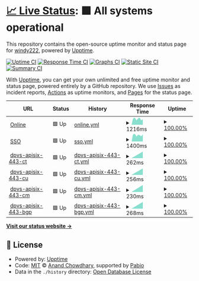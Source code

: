 # [📈 Live Status](https://demo.upptime.js.org): <!--live status--> **🟩 All systems operational**

This repository contains the open-source uptime monitor and status page for [windy222](https://demo.upptime.js.org), powered by [Upptime](https://github.com/upptime/upptime).

[![Uptime CI](https://github.com/windy222/mc-uptime/workflows/Uptime%20CI/badge.svg)](https://github.com/windy222/mc-uptime/actions?query=workflow%3A%22Uptime+CI%22)
[![Response Time CI](https://github.com/windy222/mc-uptime/workflows/Response%20Time%20CI/badge.svg)](https://github.com/windy222/mc-uptime/actions?query=workflow%3A%22Response+Time+CI%22)
[![Graphs CI](https://github.com/windy222/mc-uptime/workflows/Graphs%20CI/badge.svg)](https://github.com/windy222/mc-uptime/actions?query=workflow%3A%22Graphs+CI%22)
[![Static Site CI](https://github.com/windy222/mc-uptime/workflows/Static%20Site%20CI/badge.svg)](https://github.com/windy222/mc-uptime/actions?query=workflow%3A%22Static+Site+CI%22)
[![Summary CI](https://github.com/windy222/mc-uptime/workflows/Summary%20CI/badge.svg)](https://github.com/windy222/mc-uptime/actions?query=workflow%3A%22Summary+CI%22)

With [Upptime](https://upptime.js.org), you can get your own unlimited and free uptime monitor and status page, powered entirely by a GitHub repository. We use [Issues](https://github.com/windy222/mc-uptime/issues) as incident reports, [Actions](https://github.com/windy222/mc-uptime/actions) as uptime monitors, and [Pages](https://demo.upptime.js.org) for the status page.

<!--start: status pages-->
<!-- This summary is generated by Upptime (https://github.com/upptime/upptime) -->
<!-- Do not edit this manually, your changes will be overwritten -->
<!-- prettier-ignore -->
| URL | Status | History | Response Time | Uptime |
| --- | ------ | ------- | ------------- | ------ |
| <img alt="" src="https://icons.duckduckgo.com/ip3/online.yunshanmeicai.com.ico" height="13"> [Online](https://online.yunshanmeicai.com/) | 🟩 Up | [online.yml](https://github.com/windy222/mc-uptime/commits/HEAD/history/online.yml) | <details><summary><img alt="Response time graph" src="./graphs/online/response-time-week.png" height="20"> 1216ms</summary><br><a href="https://status.woroot.com/history/online"><img alt="Response time 1216" src="https://img.shields.io/endpoint?url=https%3A%2F%2Fraw.githubusercontent.com%2Fwindy222%2Fmc-uptime%2FHEAD%2Fapi%2Fonline%2Fresponse-time.json"></a><br><a href="https://status.woroot.com/history/online"><img alt="24-hour response time 1216" src="https://img.shields.io/endpoint?url=https%3A%2F%2Fraw.githubusercontent.com%2Fwindy222%2Fmc-uptime%2FHEAD%2Fapi%2Fonline%2Fresponse-time-day.json"></a><br><a href="https://status.woroot.com/history/online"><img alt="7-day response time 1216" src="https://img.shields.io/endpoint?url=https%3A%2F%2Fraw.githubusercontent.com%2Fwindy222%2Fmc-uptime%2FHEAD%2Fapi%2Fonline%2Fresponse-time-week.json"></a><br><a href="https://status.woroot.com/history/online"><img alt="30-day response time 1216" src="https://img.shields.io/endpoint?url=https%3A%2F%2Fraw.githubusercontent.com%2Fwindy222%2Fmc-uptime%2FHEAD%2Fapi%2Fonline%2Fresponse-time-month.json"></a><br><a href="https://status.woroot.com/history/online"><img alt="1-year response time 1216" src="https://img.shields.io/endpoint?url=https%3A%2F%2Fraw.githubusercontent.com%2Fwindy222%2Fmc-uptime%2FHEAD%2Fapi%2Fonline%2Fresponse-time-year.json"></a></details> | <details><summary><a href="https://status.woroot.com/history/online">100.00%</a></summary><a href="https://status.woroot.com/history/online"><img alt="All-time uptime 100.00%" src="https://img.shields.io/endpoint?url=https%3A%2F%2Fraw.githubusercontent.com%2Fwindy222%2Fmc-uptime%2FHEAD%2Fapi%2Fonline%2Fuptime.json"></a><br><a href="https://status.woroot.com/history/online"><img alt="24-hour uptime 100.00%" src="https://img.shields.io/endpoint?url=https%3A%2F%2Fraw.githubusercontent.com%2Fwindy222%2Fmc-uptime%2FHEAD%2Fapi%2Fonline%2Fuptime-day.json"></a><br><a href="https://status.woroot.com/history/online"><img alt="7-day uptime 100.00%" src="https://img.shields.io/endpoint?url=https%3A%2F%2Fraw.githubusercontent.com%2Fwindy222%2Fmc-uptime%2FHEAD%2Fapi%2Fonline%2Fuptime-week.json"></a><br><a href="https://status.woroot.com/history/online"><img alt="30-day uptime 100.00%" src="https://img.shields.io/endpoint?url=https%3A%2F%2Fraw.githubusercontent.com%2Fwindy222%2Fmc-uptime%2FHEAD%2Fapi%2Fonline%2Fuptime-month.json"></a><br><a href="https://status.woroot.com/history/online"><img alt="1-year uptime 100.00%" src="https://img.shields.io/endpoint?url=https%3A%2F%2Fraw.githubusercontent.com%2Fwindy222%2Fmc-uptime%2FHEAD%2Fapi%2Fonline%2Fuptime-year.json"></a></details>
| <img alt="" src="https://icons.duckduckgo.com/ip3/sso.yunshanmeicai.com.ico" height="13"> [SSO](https://sso.yunshanmeicai.com/#/) | 🟩 Up | [sso.yml](https://github.com/windy222/mc-uptime/commits/HEAD/history/sso.yml) | <details><summary><img alt="Response time graph" src="./graphs/sso/response-time-week.png" height="20"> 1400ms</summary><br><a href="https://status.woroot.com/history/sso"><img alt="Response time 1400" src="https://img.shields.io/endpoint?url=https%3A%2F%2Fraw.githubusercontent.com%2Fwindy222%2Fmc-uptime%2FHEAD%2Fapi%2Fsso%2Fresponse-time.json"></a><br><a href="https://status.woroot.com/history/sso"><img alt="24-hour response time 1400" src="https://img.shields.io/endpoint?url=https%3A%2F%2Fraw.githubusercontent.com%2Fwindy222%2Fmc-uptime%2FHEAD%2Fapi%2Fsso%2Fresponse-time-day.json"></a><br><a href="https://status.woroot.com/history/sso"><img alt="7-day response time 1400" src="https://img.shields.io/endpoint?url=https%3A%2F%2Fraw.githubusercontent.com%2Fwindy222%2Fmc-uptime%2FHEAD%2Fapi%2Fsso%2Fresponse-time-week.json"></a><br><a href="https://status.woroot.com/history/sso"><img alt="30-day response time 1400" src="https://img.shields.io/endpoint?url=https%3A%2F%2Fraw.githubusercontent.com%2Fwindy222%2Fmc-uptime%2FHEAD%2Fapi%2Fsso%2Fresponse-time-month.json"></a><br><a href="https://status.woroot.com/history/sso"><img alt="1-year response time 1400" src="https://img.shields.io/endpoint?url=https%3A%2F%2Fraw.githubusercontent.com%2Fwindy222%2Fmc-uptime%2FHEAD%2Fapi%2Fsso%2Fresponse-time-year.json"></a></details> | <details><summary><a href="https://status.woroot.com/history/sso">100.00%</a></summary><a href="https://status.woroot.com/history/sso"><img alt="All-time uptime 100.00%" src="https://img.shields.io/endpoint?url=https%3A%2F%2Fraw.githubusercontent.com%2Fwindy222%2Fmc-uptime%2FHEAD%2Fapi%2Fsso%2Fuptime.json"></a><br><a href="https://status.woroot.com/history/sso"><img alt="24-hour uptime 100.00%" src="https://img.shields.io/endpoint?url=https%3A%2F%2Fraw.githubusercontent.com%2Fwindy222%2Fmc-uptime%2FHEAD%2Fapi%2Fsso%2Fuptime-day.json"></a><br><a href="https://status.woroot.com/history/sso"><img alt="7-day uptime 100.00%" src="https://img.shields.io/endpoint?url=https%3A%2F%2Fraw.githubusercontent.com%2Fwindy222%2Fmc-uptime%2FHEAD%2Fapi%2Fsso%2Fuptime-week.json"></a><br><a href="https://status.woroot.com/history/sso"><img alt="30-day uptime 100.00%" src="https://img.shields.io/endpoint?url=https%3A%2F%2Fraw.githubusercontent.com%2Fwindy222%2Fmc-uptime%2FHEAD%2Fapi%2Fsso%2Fuptime-month.json"></a><br><a href="https://status.woroot.com/history/sso"><img alt="1-year uptime 100.00%" src="https://img.shields.io/endpoint?url=https%3A%2F%2Fraw.githubusercontent.com%2Fwindy222%2Fmc-uptime%2FHEAD%2Fapi%2Fsso%2Fuptime-year.json"></a></details>
| <img alt="" src="https://icons.duckduckgo.com/ip3/null.ico" height="13"> [dpvs-apisix-443-ct](106.120.180.248) | 🟩 Up | [dpvs-apisix-443-ct.yml](https://github.com/windy222/mc-uptime/commits/HEAD/history/dpvs-apisix-443-ct.yml) | <details><summary><img alt="Response time graph" src="./graphs/dpvs-apisix-443-ct/response-time-week.png" height="20"> 262ms</summary><br><a href="https://status.woroot.com/history/dpvs-apisix-443-ct"><img alt="Response time 262" src="https://img.shields.io/endpoint?url=https%3A%2F%2Fraw.githubusercontent.com%2Fwindy222%2Fmc-uptime%2FHEAD%2Fapi%2Fdpvs-apisix-443-ct%2Fresponse-time.json"></a><br><a href="https://status.woroot.com/history/dpvs-apisix-443-ct"><img alt="24-hour response time 262" src="https://img.shields.io/endpoint?url=https%3A%2F%2Fraw.githubusercontent.com%2Fwindy222%2Fmc-uptime%2FHEAD%2Fapi%2Fdpvs-apisix-443-ct%2Fresponse-time-day.json"></a><br><a href="https://status.woroot.com/history/dpvs-apisix-443-ct"><img alt="7-day response time 262" src="https://img.shields.io/endpoint?url=https%3A%2F%2Fraw.githubusercontent.com%2Fwindy222%2Fmc-uptime%2FHEAD%2Fapi%2Fdpvs-apisix-443-ct%2Fresponse-time-week.json"></a><br><a href="https://status.woroot.com/history/dpvs-apisix-443-ct"><img alt="30-day response time 262" src="https://img.shields.io/endpoint?url=https%3A%2F%2Fraw.githubusercontent.com%2Fwindy222%2Fmc-uptime%2FHEAD%2Fapi%2Fdpvs-apisix-443-ct%2Fresponse-time-month.json"></a><br><a href="https://status.woroot.com/history/dpvs-apisix-443-ct"><img alt="1-year response time 262" src="https://img.shields.io/endpoint?url=https%3A%2F%2Fraw.githubusercontent.com%2Fwindy222%2Fmc-uptime%2FHEAD%2Fapi%2Fdpvs-apisix-443-ct%2Fresponse-time-year.json"></a></details> | <details><summary><a href="https://status.woroot.com/history/dpvs-apisix-443-ct">100.00%</a></summary><a href="https://status.woroot.com/history/dpvs-apisix-443-ct"><img alt="All-time uptime 100.00%" src="https://img.shields.io/endpoint?url=https%3A%2F%2Fraw.githubusercontent.com%2Fwindy222%2Fmc-uptime%2FHEAD%2Fapi%2Fdpvs-apisix-443-ct%2Fuptime.json"></a><br><a href="https://status.woroot.com/history/dpvs-apisix-443-ct"><img alt="24-hour uptime 100.00%" src="https://img.shields.io/endpoint?url=https%3A%2F%2Fraw.githubusercontent.com%2Fwindy222%2Fmc-uptime%2FHEAD%2Fapi%2Fdpvs-apisix-443-ct%2Fuptime-day.json"></a><br><a href="https://status.woroot.com/history/dpvs-apisix-443-ct"><img alt="7-day uptime 100.00%" src="https://img.shields.io/endpoint?url=https%3A%2F%2Fraw.githubusercontent.com%2Fwindy222%2Fmc-uptime%2FHEAD%2Fapi%2Fdpvs-apisix-443-ct%2Fuptime-week.json"></a><br><a href="https://status.woroot.com/history/dpvs-apisix-443-ct"><img alt="30-day uptime 100.00%" src="https://img.shields.io/endpoint?url=https%3A%2F%2Fraw.githubusercontent.com%2Fwindy222%2Fmc-uptime%2FHEAD%2Fapi%2Fdpvs-apisix-443-ct%2Fuptime-month.json"></a><br><a href="https://status.woroot.com/history/dpvs-apisix-443-ct"><img alt="1-year uptime 100.00%" src="https://img.shields.io/endpoint?url=https%3A%2F%2Fraw.githubusercontent.com%2Fwindy222%2Fmc-uptime%2FHEAD%2Fapi%2Fdpvs-apisix-443-ct%2Fuptime-year.json"></a></details>
| <img alt="" src="https://icons.duckduckgo.com/ip3/null.ico" height="13"> [dpvs-apisix-443-cu](123.125.250.100) | 🟩 Up | [dpvs-apisix-443-cu.yml](https://github.com/windy222/mc-uptime/commits/HEAD/history/dpvs-apisix-443-cu.yml) | <details><summary><img alt="Response time graph" src="./graphs/dpvs-apisix-443-cu/response-time-week.png" height="20"> 256ms</summary><br><a href="https://status.woroot.com/history/dpvs-apisix-443-cu"><img alt="Response time 256" src="https://img.shields.io/endpoint?url=https%3A%2F%2Fraw.githubusercontent.com%2Fwindy222%2Fmc-uptime%2FHEAD%2Fapi%2Fdpvs-apisix-443-cu%2Fresponse-time.json"></a><br><a href="https://status.woroot.com/history/dpvs-apisix-443-cu"><img alt="24-hour response time 256" src="https://img.shields.io/endpoint?url=https%3A%2F%2Fraw.githubusercontent.com%2Fwindy222%2Fmc-uptime%2FHEAD%2Fapi%2Fdpvs-apisix-443-cu%2Fresponse-time-day.json"></a><br><a href="https://status.woroot.com/history/dpvs-apisix-443-cu"><img alt="7-day response time 256" src="https://img.shields.io/endpoint?url=https%3A%2F%2Fraw.githubusercontent.com%2Fwindy222%2Fmc-uptime%2FHEAD%2Fapi%2Fdpvs-apisix-443-cu%2Fresponse-time-week.json"></a><br><a href="https://status.woroot.com/history/dpvs-apisix-443-cu"><img alt="30-day response time 256" src="https://img.shields.io/endpoint?url=https%3A%2F%2Fraw.githubusercontent.com%2Fwindy222%2Fmc-uptime%2FHEAD%2Fapi%2Fdpvs-apisix-443-cu%2Fresponse-time-month.json"></a><br><a href="https://status.woroot.com/history/dpvs-apisix-443-cu"><img alt="1-year response time 256" src="https://img.shields.io/endpoint?url=https%3A%2F%2Fraw.githubusercontent.com%2Fwindy222%2Fmc-uptime%2FHEAD%2Fapi%2Fdpvs-apisix-443-cu%2Fresponse-time-year.json"></a></details> | <details><summary><a href="https://status.woroot.com/history/dpvs-apisix-443-cu">100.00%</a></summary><a href="https://status.woroot.com/history/dpvs-apisix-443-cu"><img alt="All-time uptime 100.00%" src="https://img.shields.io/endpoint?url=https%3A%2F%2Fraw.githubusercontent.com%2Fwindy222%2Fmc-uptime%2FHEAD%2Fapi%2Fdpvs-apisix-443-cu%2Fuptime.json"></a><br><a href="https://status.woroot.com/history/dpvs-apisix-443-cu"><img alt="24-hour uptime 100.00%" src="https://img.shields.io/endpoint?url=https%3A%2F%2Fraw.githubusercontent.com%2Fwindy222%2Fmc-uptime%2FHEAD%2Fapi%2Fdpvs-apisix-443-cu%2Fuptime-day.json"></a><br><a href="https://status.woroot.com/history/dpvs-apisix-443-cu"><img alt="7-day uptime 100.00%" src="https://img.shields.io/endpoint?url=https%3A%2F%2Fraw.githubusercontent.com%2Fwindy222%2Fmc-uptime%2FHEAD%2Fapi%2Fdpvs-apisix-443-cu%2Fuptime-week.json"></a><br><a href="https://status.woroot.com/history/dpvs-apisix-443-cu"><img alt="30-day uptime 100.00%" src="https://img.shields.io/endpoint?url=https%3A%2F%2Fraw.githubusercontent.com%2Fwindy222%2Fmc-uptime%2FHEAD%2Fapi%2Fdpvs-apisix-443-cu%2Fuptime-month.json"></a><br><a href="https://status.woroot.com/history/dpvs-apisix-443-cu"><img alt="1-year uptime 100.00%" src="https://img.shields.io/endpoint?url=https%3A%2F%2Fraw.githubusercontent.com%2Fwindy222%2Fmc-uptime%2FHEAD%2Fapi%2Fdpvs-apisix-443-cu%2Fuptime-year.json"></a></details>
| <img alt="" src="https://icons.duckduckgo.com/ip3/null.ico" height="13"> [dpvs-apisix-443-cm](223.71.182.8) | 🟩 Up | [dpvs-apisix-443-cm.yml](https://github.com/windy222/mc-uptime/commits/HEAD/history/dpvs-apisix-443-cm.yml) | <details><summary><img alt="Response time graph" src="./graphs/dpvs-apisix-443-cm/response-time-week.png" height="20"> 230ms</summary><br><a href="https://status.woroot.com/history/dpvs-apisix-443-cm"><img alt="Response time 230" src="https://img.shields.io/endpoint?url=https%3A%2F%2Fraw.githubusercontent.com%2Fwindy222%2Fmc-uptime%2FHEAD%2Fapi%2Fdpvs-apisix-443-cm%2Fresponse-time.json"></a><br><a href="https://status.woroot.com/history/dpvs-apisix-443-cm"><img alt="24-hour response time 230" src="https://img.shields.io/endpoint?url=https%3A%2F%2Fraw.githubusercontent.com%2Fwindy222%2Fmc-uptime%2FHEAD%2Fapi%2Fdpvs-apisix-443-cm%2Fresponse-time-day.json"></a><br><a href="https://status.woroot.com/history/dpvs-apisix-443-cm"><img alt="7-day response time 230" src="https://img.shields.io/endpoint?url=https%3A%2F%2Fraw.githubusercontent.com%2Fwindy222%2Fmc-uptime%2FHEAD%2Fapi%2Fdpvs-apisix-443-cm%2Fresponse-time-week.json"></a><br><a href="https://status.woroot.com/history/dpvs-apisix-443-cm"><img alt="30-day response time 230" src="https://img.shields.io/endpoint?url=https%3A%2F%2Fraw.githubusercontent.com%2Fwindy222%2Fmc-uptime%2FHEAD%2Fapi%2Fdpvs-apisix-443-cm%2Fresponse-time-month.json"></a><br><a href="https://status.woroot.com/history/dpvs-apisix-443-cm"><img alt="1-year response time 230" src="https://img.shields.io/endpoint?url=https%3A%2F%2Fraw.githubusercontent.com%2Fwindy222%2Fmc-uptime%2FHEAD%2Fapi%2Fdpvs-apisix-443-cm%2Fresponse-time-year.json"></a></details> | <details><summary><a href="https://status.woroot.com/history/dpvs-apisix-443-cm">100.00%</a></summary><a href="https://status.woroot.com/history/dpvs-apisix-443-cm"><img alt="All-time uptime 100.00%" src="https://img.shields.io/endpoint?url=https%3A%2F%2Fraw.githubusercontent.com%2Fwindy222%2Fmc-uptime%2FHEAD%2Fapi%2Fdpvs-apisix-443-cm%2Fuptime.json"></a><br><a href="https://status.woroot.com/history/dpvs-apisix-443-cm"><img alt="24-hour uptime 100.00%" src="https://img.shields.io/endpoint?url=https%3A%2F%2Fraw.githubusercontent.com%2Fwindy222%2Fmc-uptime%2FHEAD%2Fapi%2Fdpvs-apisix-443-cm%2Fuptime-day.json"></a><br><a href="https://status.woroot.com/history/dpvs-apisix-443-cm"><img alt="7-day uptime 100.00%" src="https://img.shields.io/endpoint?url=https%3A%2F%2Fraw.githubusercontent.com%2Fwindy222%2Fmc-uptime%2FHEAD%2Fapi%2Fdpvs-apisix-443-cm%2Fuptime-week.json"></a><br><a href="https://status.woroot.com/history/dpvs-apisix-443-cm"><img alt="30-day uptime 100.00%" src="https://img.shields.io/endpoint?url=https%3A%2F%2Fraw.githubusercontent.com%2Fwindy222%2Fmc-uptime%2FHEAD%2Fapi%2Fdpvs-apisix-443-cm%2Fuptime-month.json"></a><br><a href="https://status.woroot.com/history/dpvs-apisix-443-cm"><img alt="1-year uptime 100.00%" src="https://img.shields.io/endpoint?url=https%3A%2F%2Fraw.githubusercontent.com%2Fwindy222%2Fmc-uptime%2FHEAD%2Fapi%2Fdpvs-apisix-443-cm%2Fuptime-year.json"></a></details>
| <img alt="" src="https://icons.duckduckgo.com/ip3/null.ico" height="13"> [dpvs-apisix-443-bgp](211.151.2.136) | 🟩 Up | [dpvs-apisix-443-bgp.yml](https://github.com/windy222/mc-uptime/commits/HEAD/history/dpvs-apisix-443-bgp.yml) | <details><summary><img alt="Response time graph" src="./graphs/dpvs-apisix-443-bgp/response-time-week.png" height="20"> 268ms</summary><br><a href="https://status.woroot.com/history/dpvs-apisix-443-bgp"><img alt="Response time 268" src="https://img.shields.io/endpoint?url=https%3A%2F%2Fraw.githubusercontent.com%2Fwindy222%2Fmc-uptime%2FHEAD%2Fapi%2Fdpvs-apisix-443-bgp%2Fresponse-time.json"></a><br><a href="https://status.woroot.com/history/dpvs-apisix-443-bgp"><img alt="24-hour response time 268" src="https://img.shields.io/endpoint?url=https%3A%2F%2Fraw.githubusercontent.com%2Fwindy222%2Fmc-uptime%2FHEAD%2Fapi%2Fdpvs-apisix-443-bgp%2Fresponse-time-day.json"></a><br><a href="https://status.woroot.com/history/dpvs-apisix-443-bgp"><img alt="7-day response time 268" src="https://img.shields.io/endpoint?url=https%3A%2F%2Fraw.githubusercontent.com%2Fwindy222%2Fmc-uptime%2FHEAD%2Fapi%2Fdpvs-apisix-443-bgp%2Fresponse-time-week.json"></a><br><a href="https://status.woroot.com/history/dpvs-apisix-443-bgp"><img alt="30-day response time 268" src="https://img.shields.io/endpoint?url=https%3A%2F%2Fraw.githubusercontent.com%2Fwindy222%2Fmc-uptime%2FHEAD%2Fapi%2Fdpvs-apisix-443-bgp%2Fresponse-time-month.json"></a><br><a href="https://status.woroot.com/history/dpvs-apisix-443-bgp"><img alt="1-year response time 268" src="https://img.shields.io/endpoint?url=https%3A%2F%2Fraw.githubusercontent.com%2Fwindy222%2Fmc-uptime%2FHEAD%2Fapi%2Fdpvs-apisix-443-bgp%2Fresponse-time-year.json"></a></details> | <details><summary><a href="https://status.woroot.com/history/dpvs-apisix-443-bgp">100.00%</a></summary><a href="https://status.woroot.com/history/dpvs-apisix-443-bgp"><img alt="All-time uptime 100.00%" src="https://img.shields.io/endpoint?url=https%3A%2F%2Fraw.githubusercontent.com%2Fwindy222%2Fmc-uptime%2FHEAD%2Fapi%2Fdpvs-apisix-443-bgp%2Fuptime.json"></a><br><a href="https://status.woroot.com/history/dpvs-apisix-443-bgp"><img alt="24-hour uptime 100.00%" src="https://img.shields.io/endpoint?url=https%3A%2F%2Fraw.githubusercontent.com%2Fwindy222%2Fmc-uptime%2FHEAD%2Fapi%2Fdpvs-apisix-443-bgp%2Fuptime-day.json"></a><br><a href="https://status.woroot.com/history/dpvs-apisix-443-bgp"><img alt="7-day uptime 100.00%" src="https://img.shields.io/endpoint?url=https%3A%2F%2Fraw.githubusercontent.com%2Fwindy222%2Fmc-uptime%2FHEAD%2Fapi%2Fdpvs-apisix-443-bgp%2Fuptime-week.json"></a><br><a href="https://status.woroot.com/history/dpvs-apisix-443-bgp"><img alt="30-day uptime 100.00%" src="https://img.shields.io/endpoint?url=https%3A%2F%2Fraw.githubusercontent.com%2Fwindy222%2Fmc-uptime%2FHEAD%2Fapi%2Fdpvs-apisix-443-bgp%2Fuptime-month.json"></a><br><a href="https://status.woroot.com/history/dpvs-apisix-443-bgp"><img alt="1-year uptime 100.00%" src="https://img.shields.io/endpoint?url=https%3A%2F%2Fraw.githubusercontent.com%2Fwindy222%2Fmc-uptime%2FHEAD%2Fapi%2Fdpvs-apisix-443-bgp%2Fuptime-year.json"></a></details>

<!--end: status pages-->

[**Visit our status website →**](https://demo.upptime.js.org)

## 📄 License

- Powered by: [Upptime](https://github.com/upptime/upptime)
- Code: [MIT](./LICENSE) © [Anand Chowdhary](https://anandchowdhary.com), supported by [Pabio](https://pabio.com)
- Data in the `./history` directory: [Open Database License](https://opendatacommons.org/licenses/odbl/1-0/)
